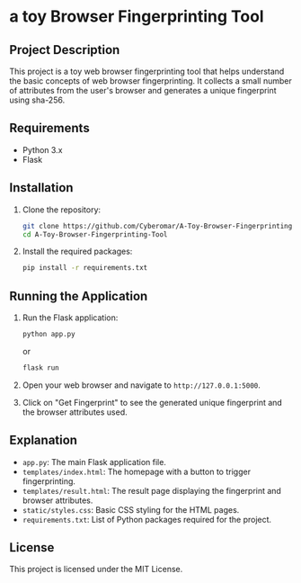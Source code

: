 # a toy Browser Fingerprinting Tool

## Project Description
This project is a toy web browser fingerprinting tool that helps understand the basic concepts of web browser fingerprinting. It collects a small number of attributes from the user's browser and generates a unique fingerprint using sha-256.

## Requirements
- Python 3.x
- Flask

## Installation

1. Clone the repository:
    ```bash
    git clone https://github.com/Cyberomar/A-Toy-Browser-Fingerprinting-Tool.git
    cd A-Toy-Browser-Fingerprinting-Tool
    ```


2. Install the required packages:
    ```bash
    pip install -r requirements.txt
    ```

## Running the Application

1. Run the Flask application:
    ```bash
    python app.py
    ```
    or

   ```bash
   flask run
   ```

3. Open your web browser and navigate to `http://127.0.0.1:5000`.

4. Click on "Get Fingerprint" to see the generated unique fingerprint and the browser attributes used.

## Explanation
- `app.py`: The main Flask application file.
- `templates/index.html`: The homepage with a button to trigger fingerprinting.
- `templates/result.html`: The result page displaying the fingerprint and browser attributes.
- `static/styles.css`: Basic CSS styling for the HTML pages.
- `requirements.txt`: List of Python packages required for the project.

## License
This project is licensed under the MIT License.
